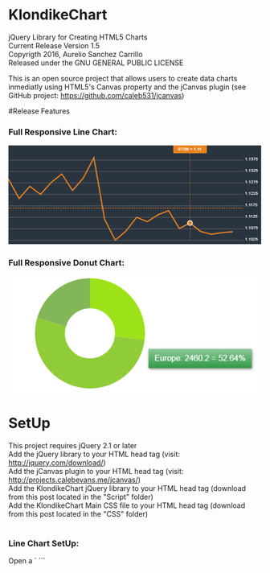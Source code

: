 # KlondikeChart
jQuery Library for Creating HTML5 Charts
<br>
Current Release Version 1.5
<br>
Copyrigth 2016, Aurelio Sanchez Carrillo
<br>
Released under the GNU GENERAL PUBLIC LICENSE

This is an open source project that allows users to create data charts inmediatly using HTML5's Canvas property and the jCanvas plugin (see GitHub project: https://github.com/caleb531/jcanvas)

#Release Features
<h3>Full Responsive Line Chart:</h3>
<img src="https://raw.githubusercontent.com/aureliosanchez/KlondikeChart/master/SampleImages/KlonidkeChartProjectImage1.png">
<h3>Full Responsive Donut Chart:</h3>
<img src="https://raw.githubusercontent.com/aureliosanchez/KlondikeChart/master/SampleImages/KlonidkeChartProjectImage2.png">

# SetUp
This project requires jQuery 2.1 or later 
<br>
Add the jQuery library to your HTML head tag (visit: http://jquery.com/download/)
<br>
Add the jCanvas plugin to your HTML head tag (visit: http://projects.calebevans.me/jcanvas/)
<br>
Add the KlondikeChart jQuery library to your HTML head tag (download from this post located in the "Script" folder)
<br>
Add the KlondikeChart Main CSS file to your HTML head tag (download from this post located in the "CSS" folder)
<br><br>
<h3>Line Chart SetUp:</h3>
Open a `<script>` tag in your html document where you call the `LineChart()` function and declare all of its configuration variables:
<br>
```
<script type="text/javascript">
	var myLineCanvas = $("#LineChart"); //Stores the Canvas ID
	var lineColor = "#e88320"; //Sets the color of the line in the chart 
	var lineStroke = 3; //Determines the line stroke width
	var CanvasBackground = "#2a343f"; //Sets the color of the Canvas Background
	var gridLineColor = "#767676"; //Sets the chart's grid lining color 
	var gridNumeralColor = "#fff"; //
	var gridLineFrecuency = .005;
	var GridNumeralDecimals = 4;
	var ChartAvarage = true;
	var XValues = ["Jan", "Feb", ""];
	var YValues = [1.1292, 1.1207,  1.1260, 1.1225, 1.1277, 1.1314, 1.1242, 1.1296, 1.1385, 1.1117, 1.1025, 1.1065, 1.1125, 1.1106, 1.1136, 1.1154, 1.1076, 1.1100, 1.1063, 1.1051, 1.1058, 1.1062];
	LineChart();
</script>
```



